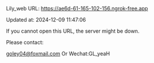 Lily_web URL: https://ae6d-61-165-102-156.ngrok-free.app

Updated at: 2024-12-09 11:47:06

If you cannot open this URL, the server might be down.

Please contact: 

goley04@foxmail.com Or Wechat:GL_yeaH